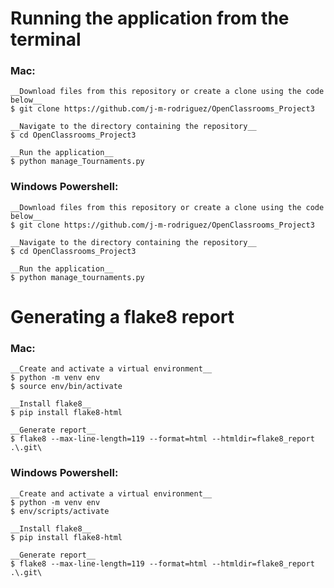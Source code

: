 # Running the application from the terminal
### Mac:
    __Download files from this repository or create a clone using the code below__
    $ git clone https://github.com/j-m-rodriguez/OpenClassrooms_Project3
    
    __Navigate to the directory containing the repository__
    $ cd OpenClassrooms_Project3
    
    __Run the application__
    $ python manage_Tournaments.py

### Windows Powershell:
    __Download files from this repository or create a clone using the code below__   
    $ git clone https://github.com/j-m-rodriguez/OpenClassrooms_Project3
    
    __Navigate to the directory containing the repository__
    $ cd OpenClassrooms_Project3
    
    __Run the application__ 
    $ python manage_tournaments.py

# Generating a flake8 report
### Mac:
    __Create and activate a virtual environment__
    $ python -m venv env
    $ source env/bin/activate

    __Install flake8__
    $ pip install flake8-html

    __Generate report__
    $ flake8 --max-line-length=119 --format=html --htmldir=flake8_report .\.git\

    
### Windows Powershell:
    __Create and activate a virtual environment__
    $ python -m venv env
    $ env/scripts/activate
    
    __Install flake8__
    $ pip install flake8-html
    
    __Generate report__
    $ flake8 --max-line-length=119 --format=html --htmldir=flake8_report .\.git\
